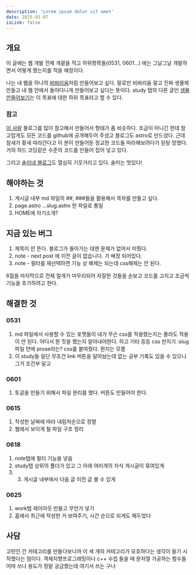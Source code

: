 ```yaml
---
description: 'Lorem ipsum dolor sit amet'
date: 2025-05-07
isLink: false
---
```


## 개요

이 글에는 웹 개발 전체 개괄을 적고 하위항목들(0531, 0601...) 에는 그날그날 개발하면서 어떻게 했는지를 적을 예정이다.

나는 내 웹을 하나의 [비바리움](https://ko.wikipedia.org/wiki/%EB%B9%84%EB%B0%94%EB%A6%AC%EC%9B%80)처럼 만들어보고 싶다. 말로만 비바리움 말고 진짜 생물체 만들고 내 웹 안에서 돌아다니게 만들어보고 싶다는 뜻이다. study 탭의 다른 글인 [생물 만들어보기](/study/생물_만들어보기/생물_만들어보기)는 이 목표에 대한 하위 목표라고 할 수 있다.

### 참고

[이 사람](https://bepyan.me/) 블로그를 많이 참고해서 만들어서 형태가 좀 비슷하다.
조금이 아니긴 한데 참 고맙게도 모든 코드를 github에 공개해두어 주셨고 블로그도 astro로 만드셨다.
근데 참새가 황새 따라간다고 이 분이 만들어둔 정교한 코드들 따라해보려다가 된탕 망했다. 거의 하드 코딩같은 수준의 코드를 만들어 집어 넣고 있다.

그리고 [솔미네 블로그](https://www.solmee.xyz/)도 열심히 기웃거리고 있다. 솔미는 멋있다!

## 해야하는 것

1. 게시글 내부 md 파일의 ##, ###들을 활용해서 목차를 만들고 싶다.
2. page.astro ...slug.astro 한 파일로 통일
3. HOME에 자기소개?

## 지금 있는 버그

1. 제목이 안 뜬다. 블로그가 돌아가는 데엔 문제가 없어서 미뤘다.
2. note - next post 에 이전 글이 없습니다. 가 배정 되어있다. 
3. note - 필터를 재선택하면 기능 상 해제는 되는데 css해제는 안 된다. 

6월을 마지막으로 전체 얼개가 마무리되어 자잘한 것들을 손보고 코드를 고치고 조금씩 기능을 추가하려고 한다.
## 해결한 것

### 0531

1. md 파일에서 사용할 수 있는 포맷들이 내가 무슨 css를 적용했는지는 몰라도 적용이 안 된다. 어디서 뭔 짓을 했는지 알아내야한다. 하고 기타 등등 css 만지기
   :slug파일 안에 prose라는? css를 붙여줬다. 뭔지는 모름
2. 이 study들 일단 무조건 link 버튼을 달아놨는데 없는 공부 기록도 있을 수 있으니 그거 조건부 달고

### 0601

1. 토글을 만들기 위해서 파일 분리를 했다. 버튼도 만들어야 한다.

### 0615

1. 작성한 날짜에 따라 내림차순으로 정렬
2. 웹에서 보이게 될 파일 구조 정리

### 0618
1. note탭에 필터 기능을 넣음 
2. study탭 상위의 폴더가 있고 그 아래 여러개의 자식 게시글이 묶여있게
3. 3. 게시글 내부에서 다음 글 이전 글 볼 수 있게
### 0625
1. work탭 레이아웃 만들고 무언가 넣기
2. 홈에서 최근에 작성한 거 보여주기, 시간 순으로 되게도 해두었다 



## 사담

고민인 건 카테고리를 만들다보니까 이 세 개의 카테고리가 모호하다는 생각이 들기 시작했다는 점이다.
객체지향프로그래밍이나 c++ 수업 들을 때 문자열 가공하는 함수들 어따 쓰나 용도가 정말 궁금했는데 여기서 쓰는 구나
